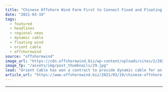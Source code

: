 ```yaml
---
title: "Chinese Offshore Wind Farm First to Connect Fixed and Floating Turbine"
date: "2021-03-19"
tags: 
  - featured
  - headlines
  - regional news
  - dynamic cable
  - floating wind
  - orient cable
  - offshorewind
source: "offshorewind"
image_url: "https://cdn.offshorewind.biz/wp-content/uploads/sites/2/2021/03/19103005/Orient-Cable-to-Supply-Link-for-Chinas-First-Floating-Wind-Turbine-1.jpg"
image_fp: "/assets/img/post_thumbnails/29.jpg"
lead: "Orient Cable has won a contract to provide dynamic cable for an offshore wind"
article_url: "https://www.offshorewind.biz/2021/03/19/chinese-offshore-wind-farm-first-to-connect-fixed-and-floating-turbine/"
---
```


---
